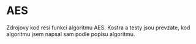 # AES

Zdrojovy kod resi funkci algoritmu AES. Kostra a testy jsou prevzate, kod algoritmu jsem napsal sam podle popisu algoritmu. 
